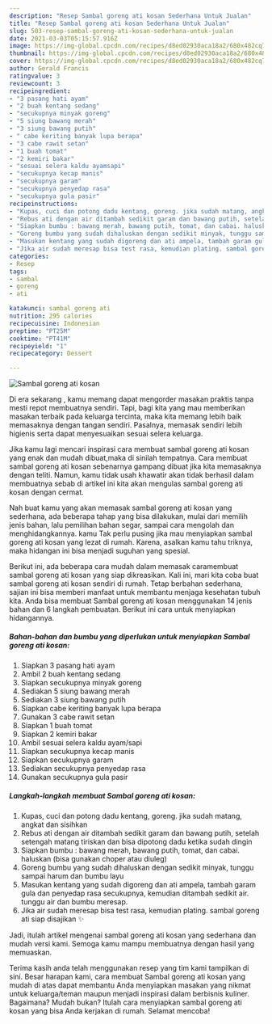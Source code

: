 ```yaml
---
description: "Resep Sambal goreng ati kosan Sederhana Untuk Jualan"
title: "Resep Sambal goreng ati kosan Sederhana Untuk Jualan"
slug: 503-resep-sambal-goreng-ati-kosan-sederhana-untuk-jualan
date: 2021-03-03T05:15:57.916Z
image: https://img-global.cpcdn.com/recipes/d8ed02930aca18a2/680x482cq70/sambal-goreng-ati-kosan-foto-resep-utama.jpg
thumbnail: https://img-global.cpcdn.com/recipes/d8ed02930aca18a2/680x482cq70/sambal-goreng-ati-kosan-foto-resep-utama.jpg
cover: https://img-global.cpcdn.com/recipes/d8ed02930aca18a2/680x482cq70/sambal-goreng-ati-kosan-foto-resep-utama.jpg
author: Gerald Francis
ratingvalue: 3
reviewcount: 3
recipeingredient:
- "3 pasang hati ayam"
- "2 buah kentang sedang"
- "secukupnya minyak goreng"
- "5 siung bawang merah"
- "3 siung bawang putih"
- " cabe keriting banyak lupa berapa"
- "3 cabe rawit setan"
- "1 buah tomat"
- "2 kemiri bakar"
- "sesuai selera kaldu ayamsapi"
- "secukupnya kecap manis"
- "secukupnya garam"
- "secukupnya penyedap rasa"
- "secukupnya gula pasir"
recipeinstructions:
- "Kupas, cuci dan potong dadu kentang, goreng. jika sudah matang, angkat dan sisihkan"
- "Rebus ati dengan air ditambah sedikit garam dan bawang putih, setelah setengah matang tiriskan dan bisa dipotong dadu ketika sudah dingin"
- "Siapkan bumbu : bawang merah, bawang putih, tomat, dan cabai. haluskan (bisa gunakan choper atau diuleg)"
- "Goreng bumbu yang sudah dihaluskan dengan sedikit minyak, tunggu sampai harum dan bumbu layu"
- "Masukan kentang yang sudah digoreng dan ati ampela, tambah garam gula dan penyedap rasa secukupnya, kemudian ditambah sedikit air. tunggu air dan bumbu meresap."
- "Jika air sudah meresap bisa test rasa, kemudian plating. sambal goreng ati siap disajikan ✨"
categories:
- Resep
tags:
- sambal
- goreng
- ati

katakunci: sambal goreng ati 
nutrition: 295 calories
recipecuisine: Indonesian
preptime: "PT25M"
cooktime: "PT41M"
recipeyield: "1"
recipecategory: Dessert

---
```



![Sambal goreng ati kosan](https://img-global.cpcdn.com/recipes/d8ed02930aca18a2/680x482cq70/sambal-goreng-ati-kosan-foto-resep-utama.jpg)

Di era  sekarang , kamu memang dapat mengorder masakan praktis tanpa mesti repot membuatnya sendiri. Tapi, bagi kita yang mau memberikan masakan terbaik pada keluarga tercinta, maka kita memang lebih baik memasaknya dengan tangan sendiri. Pasalnya, memasak sendiri lebih higienis serta dapat menyesuaikan sesuai selera keluarga.

Jika kamu lagi mencari inspirasi cara membuat sambal goreng ati kosan yang enak dan mudah dibuat,maka di sinilah tempatnya. Cara membuat sambal goreng ati kosan  sebenarnya gampang dibuat jika kita memasaknya dengan teliti. Namun, kamu tidak usah khawatir akan tidak berhasil dalam membuatnya 
sebab di artikel ini kita akan mengulas sambal goreng ati kosan dengan cermat.  



Nah buat kamu yang akan memasak sambal goreng ati kosan yang sederhana, ada beberapa tahap yang bisa dilakukan, mulai dari memilih jenis bahan, lalu pemilihan bahan segar, sampai cara mengolah dan menghidangkannya. kamu Tak perlu pusing jika mau menyiapkan sambal goreng ati kosan yang lezat di rumah. Karena, asalkan kamu  tahu triknya, maka hidangan ini bisa menjadi suguhan yang spesial.

Berikut ini, ada beberapa cara mudah dalam memasak caramembuat sambal goreng ati kosan yang siap dikreasikan. Kali ini, mari kita coba buat sambal goreng ati kosan sendiri di rumah. Tetap berbahan sederhana, sajian ini bisa memberi manfaat untuk membantu menjaga kesehatan tubuh kita. Anda bisa membuat Sambal goreng ati kosan menggunakan 14 jenis bahan dan 6 langkah pembuatan. Berikut ini cara untuk menyiapkan hidangannya.

<!--inarticleads1-->

##### Bahan-bahan dan bumbu yang diperlukan untuk menyiapkan Sambal goreng ati kosan:

1. Siapkan 3 pasang hati ayam
1. Ambil 2 buah kentang sedang
1. Siapkan secukupnya minyak goreng
1. Sediakan 5 siung bawang merah
1. Sediakan 3 siung bawang putih
1. Siapkan  cabe keriting banyak lupa berapa
1. Gunakan 3 cabe rawit setan
1. Siapkan 1 buah tomat
1. Siapkan 2 kemiri bakar
1. Ambil sesuai selera kaldu ayam/sapi
1. Siapkan secukupnya kecap manis
1. Siapkan secukupnya garam
1. Sediakan secukupnya penyedap rasa
1. Gunakan secukupnya gula pasir




<!--inarticleads2-->

##### Langkah-langkah membuat Sambal goreng ati kosan:

1. Kupas, cuci dan potong dadu kentang, goreng. jika sudah matang, angkat dan sisihkan
1. Rebus ati dengan air ditambah sedikit garam dan bawang putih, setelah setengah matang tiriskan dan bisa dipotong dadu ketika sudah dingin
1. Siapkan bumbu : bawang merah, bawang putih, tomat, dan cabai. haluskan (bisa gunakan choper atau diuleg)
1. Goreng bumbu yang sudah dihaluskan dengan sedikit minyak, tunggu sampai harum dan bumbu layu
1. Masukan kentang yang sudah digoreng dan ati ampela, tambah garam gula dan penyedap rasa secukupnya, kemudian ditambah sedikit air. tunggu air dan bumbu meresap.
1. Jika air sudah meresap bisa test rasa, kemudian plating. sambal goreng ati siap disajikan ✨




Jadi, itulah artikel mengenai  sambal goreng ati kosan  yang sederhana dan mudah versi kami. Semoga kamu mampu membuatnya dengan hasil yang memuaskan. 

Terima kasih anda telah menggunakan resep yang tim kami tampilkan di sini. Besar harapan kami, cara membuat  Sambal goreng ati kosan yang mudah di atas dapat membantu Anda menyiapkan masakan yang nikmat untuk keluarga/teman maupun menjadi inspirasi dalam berbisnis kuliner. Bagaimana? Mudah bukan? Itulah cara menyiapkan sambal goreng ati kosan yang bisa Anda kerjakan di rumah. Selamat mencoba!

